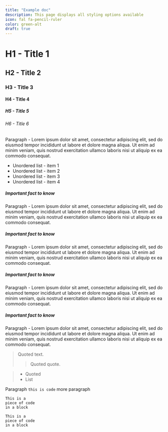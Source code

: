 ```yaml
---
title: "Example doc"
description: This page displays all styling options available
icon: fal fa-pencil-ruler
color: green-alt
draft: true
---
```



# H1 - Title 1

## H2 - Title 2

### H3 - Title 3

#### H4 - Title 4

##### H5 - Title 5

###### H6 - Title 6

Paragraph - Lorem ipsum dolor sit amet, consectetur adipiscing elit, sed do eiusmod tempor incididunt ut labore et dolore magna aliqua. Ut enim ad minim veniam, quis nostrud exercitation ullamco laboris nisi ut aliquip ex ea commodo consequat.

* Unordered list - item 1
* Unordered list - item 2
* Unordered list - item 3
* Unordered list - item 4

<div class="block-info blue">
    <h5><i class="far fa-info-circle"></i>Important fact to know</h5>
    <p>Paragraph - Lorem ipsum dolor sit amet, consectetur adipiscing elit, sed do eiusmod tempor incididunt ut labore et dolore magna aliqua. Ut enim ad minim veniam, quis nostrud exercitation ullamco laboris nisi ut aliquip ex ea commodo consequat.</p>
</div>

<div class="block-info pink">
    <h5><i class="far fa-exclamation-circle"></i>Important fact to know</h5>
    <p>Paragraph - Lorem ipsum dolor sit amet, consectetur adipiscing elit, sed do eiusmod tempor incididunt ut labore et dolore magna aliqua. Ut enim ad minim veniam, quis nostrud exercitation ullamco laboris nisi ut aliquip ex ea commodo consequat.</p>
</div>

<div class="block-info yellow">
    <h5><i class="far fa-exclamation-triangle"></i>Important fact to know</h5>
    <p>Paragraph - Lorem ipsum dolor sit amet, consectetur adipiscing elit, sed do eiusmod tempor incididunt ut labore et dolore magna aliqua. Ut enim ad minim veniam, quis nostrud exercitation ullamco laboris nisi ut aliquip ex ea commodo consequat.</p>
</div>

<div class="block-info green">
    <h5><i class="far fa-check-circle"></i>Important fact to know</h5>
    <p>Paragraph - Lorem ipsum dolor sit amet, consectetur adipiscing elit, sed do eiusmod tempor incididunt ut labore et dolore magna aliqua. Ut enim ad minim veniam, quis nostrud exercitation ullamco laboris nisi ut aliquip ex ea commodo consequat.</p>
</div>

> Quoted text.
> 
> > Quoted quote.

> * Quoted 
> * List


Paragraph `this is code` more paragraph

~~~~
This is a 
piece of code 
in a block
~~~~

```
This is a 
piece of code 
in a block
```